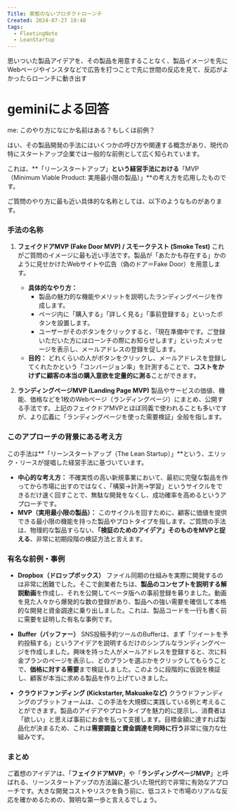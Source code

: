 ```yaml
---
Title: 実態のないプロダクトローンチ
Created: 2024-07-27 10:48
tags:
  - FleetingNote
  - LeanStartup
---
```



思いついた製品アイデアを、その製品を用意することなく、製品イメージを先にWebページやインスタなどで広告を打つことで先に世間の反応を見て、反応がよかったらローンチに動き出す

# geminiによる回答

me: このやり方になにか名前はある？もしくは前例？

はい、その製品開発の手法にはいくつかの呼び方や関連する概念があり、現代の特にスタートアップ企業では一般的な前例として広く知られています。

これは、**「リーンスタートアップ」**という経営手法における**「MVP（Minimum Viable Product: 実用最小限の製品）」**の考え方を応用したものです。

ご質問のやり方に最も近い具体的な名称としては、以下のようなものがあります。

### 手法の名称

1. **フェイクドアMVP (Fake Door MVP) / スモークテスト (Smoke Test)** これがご質問のイメージに最も近い手法です。製品が「あたかも存在する」かのように見せかけたWebサイトや広告（偽のドア＝Fake Door）を用意します。
    
    - **具体的なやり方：**
        - 製品の魅力的な機能やメリットを説明したランディングページを作成します。
        - ページ内に「購入する」「詳しく見る」「事前登録する」といったボタンを設置します。
        - ユーザーがそのボタンをクリックすると、「現在準備中です。ご登録いただいた方にはローンチの際にお知らせします」といったメッセージを表示し、メールアドレスの登録を促します。
    - **目的：** どれくらいの人がボタンをクリックし、メールアドレスを登録してくれたかという「コンバージョン率」を計測することで、**コストをかけずに顧客の本当の購入意欲を定量的に測る**ことができます。
2. **ランディングページMVP (Landing Page MVP)** 製品やサービスの価値、機能、価格などを1枚のWebページ（ランディングページ）にまとめ、公開する手法です。上記のフェイクドアMVPとほぼ同義で使われることも多いですが、より広義に「ランディングページを使った需要検証」全般を指します。

### このアプローチの背景にある考え方

この手法は**「リーンスタートアップ（The Lean Startup）」**という、エリック・リースが提唱した経営手法に基づいています。

- **中心的な考え方：** 不確実性の高い新規事業において、最初に完璧な製品を作ってから市場に出すのではなく、「構築→計測→学習」というサイクルをできるだけ速く回すことで、無駄な開発をなくし、成功確率を高めるというアプローチです。
- **MVP（実用最小限の製品）：** このサイクルを回すために、顧客に価値を提供できる最小限の機能を持った製品やプロトタイプを指します。ご質問の手法は、物理的な製品すらない、**「検証のためのアイデア」そのものをMVPと捉える**、非常に初期段階の検証方法と言えます。

### 有名な前例・事例

- **Dropbox（ドロップボックス）** ファイル同期の仕組みを実際に開発するのは非常に困難でした。そこで創業者たちは、**製品のコンセプトを説明する解説動画**を作成し、それを公開してベータ版への事前登録を募りました。動画を見た人々から爆発的な数の登録があり、製品への強い需要を確信して本格的な開発と資金調達に乗り出しました。これは、製品コードを一行も書く前に需要を証明した有名な事例です。
    
- **Buffer（バッファー）** SNS投稿予約ツールのBufferは、まず「ツイートを予約投稿する」というアイデアを説明するだけのシンプルなランディングページを作成しました。興味を持った人がメールアドレスを登録すると、次に料金プランのページを表示し、どのプランを選ぶかをクリックしてもらうことで、**価格に対する需要**まで検証しました。このように段階的に仮説を検証し、顧客が本当に求める製品を作り上げていきました。
    
- **クラウドファンディング (Kickstarter, Makuakeなど)** クラウドファンディングのプラットフォームは、この手法を大規模に実践している例と考えることができます。製品のアイデアやプロトタイプを魅力的に提示し、消費者は「欲しい」と思えば事前にお金を払って支援します。目標金額に達すれば製品化が決まるため、これは**需要調査と資金調達を同時に行う**非常に強力な仕組みです。
    

### まとめ

ご着想のアイデアは、「**フェイクドアMVP**」や「**ランディングページMVP**」と呼ばれる、リーンスタートアップの方法論に基づいた現代的で非常に有効なアプローチです。大きな開発コストやリスクを負う前に、低コストで市場のリアルな反応を確かめるための、賢明な第一歩と言えるでしょう。